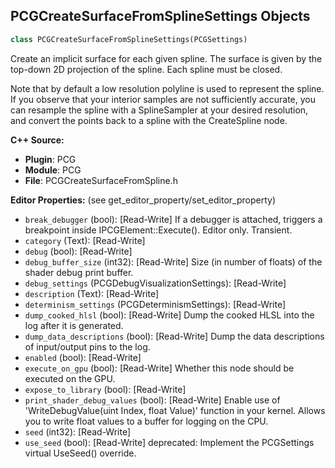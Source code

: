## PCGCreateSurfaceFromSplineSettings Objects

```python
class PCGCreateSurfaceFromSplineSettings(PCGSettings)
```

Create an implicit surface for each given spline. The surface is given by the top-down 2D projection of the spline. Each spline must be closed.

Note that by default a low resolution polyline is used to represent the spline. If you observe that your interior samples are not sufficiently accurate,
you can resample the spline with a SplineSampler at your desired resolution, and convert the points back to a spline with the CreateSpline node.

**C++ Source:**

- **Plugin**: PCG
- **Module**: PCG
- **File**: PCGCreateSurfaceFromSpline.h

**Editor Properties:** (see get_editor_property/set_editor_property)

- ``break_debugger`` (bool):  [Read-Write] If a debugger is attached, triggers a breakpoint inside IPCGElement::Execute(). Editor only. Transient.
- ``category`` (Text):  [Read-Write]
- ``debug`` (bool):  [Read-Write]
- ``debug_buffer_size`` (int32):  [Read-Write] Size (in number of floats) of the shader debug print buffer.
- ``debug_settings`` (PCGDebugVisualizationSettings):  [Read-Write]
- ``description`` (Text):  [Read-Write]
- ``determinism_settings`` (PCGDeterminismSettings):  [Read-Write]
- ``dump_cooked_hlsl`` (bool):  [Read-Write] Dump the cooked HLSL into the log after it is generated.
- ``dump_data_descriptions`` (bool):  [Read-Write] Dump the data descriptions of input/output pins to the log.
- ``enabled`` (bool):  [Read-Write]
- ``execute_on_gpu`` (bool):  [Read-Write] Whether this node should be executed on the GPU.
- ``expose_to_library`` (bool):  [Read-Write]
- ``print_shader_debug_values`` (bool):  [Read-Write] Enable use of 'WriteDebugValue(uint Index, float Value)' function in your kernel. Allows you to write float values to a buffer for logging on the CPU.
- ``seed`` (int32):  [Read-Write]
- ``use_seed`` (bool):  [Read-Write]
  deprecated: Implement the PCGSettings virtual UseSeed() override.

<a id="unreal.PCGCreateTargetActor"></a>